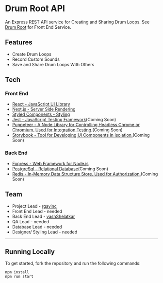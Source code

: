 # Drum Root API

An Express REST API service for Creating and Sharing Drum Loops. See [Drum Root](https://github.com/rgavinc/drum-root) for Front End Service.

## Features
- Create Drum Loops
- Record Custom Sounds
- Save and Share Drum Loops With Others

## Tech
### Front End
- [React - JavaScript UI Library](https://reactjs.org/)
- [Next.js - Server Side Rendering](https://nextjs.org/) 
- [Styled Components - Styling](https://www.styled-components.com/)
- [Jest - JavaScript Testing Framework](https://jestjs.io/)(Coming Soon)
- [Puppeteer - A Node Library for Controlling Headless Chrome or Chromium. Used for Integration Testing.](https://developers.google.com/web/tools/puppeteer)(Coming Soon)
- [Storybook - Tool for Developing UI Components in Isolation.](https://storybook.js.org/)(Coming Soon)
### Back End
- [Express - Web Framework for Node.js](https://expressjs.com/)
- [PostgreSql - Relational Database](https://www.postgresql.org/)(Coming Soon)
- [Redis - In-Memory Data Structure Store. Used for Authorization.](https://redis.io/)(Coming Soon)

## Team
- Project Lead - [rgavinc](https://github.com/rgavinc)
- Front End Lead - needed
- Back End Lead - [yashShelatkar](https://github.com/yashShelatkar)
- QA Lead - needed
- Database Lead - needed
- Designer/ Styling Lead - needed

___

## Running Locally

To get started, fork the repository and run the following commands:

    npm install
    npm run start
